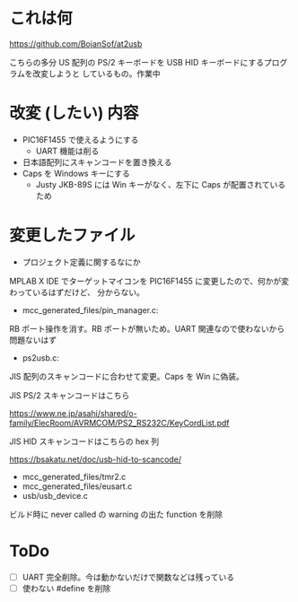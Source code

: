 # これは何 

https://github.com/BojanSof/at2usb

こちらの多分 US 配列の PS/2 キーボードを USB HID キーボードにするプログラムを改変しようと
しているもの。作業中

# 改変 (したい) 内容

- PIC16F1455 で使えるようにする
  - UART 機能は削る
- 日本語配列にスキャンコードを置き換える
- Caps を Windows キーにする
  - Justy JKB-89S には Win キーがなく、左下に Caps が配置されているため

# 変更したファイル

- プロジェクト定義に関するなにか

MPLAB X IDE でターゲットマイコンを PIC16F1455 に変更したので、何かが変わっているはずだけど、
分からない。

- mcc_generated_files/pin_manager.c: 

RB ポート操作を消す。RB ポートが無いため。UART 関連なので使わないから問題ないはず

- ps2usb.c:

JIS 配列のスキャンコードに合わせて変更。Caps を Win に偽装。

JIS PS/2 スキャンコードはこちら

https://www.ne.jp/asahi/shared/o-family/ElecRoom/AVRMCOM/PS2_RS232C/KeyCordList.pdf

JIS HID スキャンコードはこちらの hex 列

https://bsakatu.net/doc/usb-hid-to-scancode/

- mcc_generated_files/tmr2.c
- mcc_generated_files/eusart.c
- usb/usb_device.c

ビルド時に never called の warning の出た function を削除

# ToDo

- [ ] UART 完全削除。今は動かないだけで関数などは残っている
- [ ] 使わない #define を削除
